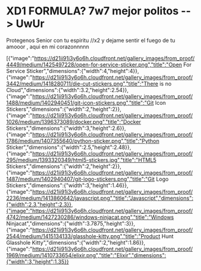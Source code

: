 # XD1 FORMULA? 7w7 mejor politos --> UwUr
Protegenos Senior con tu espiritu   //x2
y dejame sentir el fuego de tu amooor , aqui en mi corazonnnnn 

[{"image":"https://d21ii91i3y6o6h.cloudfront.net/gallery_images/from_proof/4449/medium/1425497228/open-for-service-sticker.png","title":"Open For Service Sticker","dimensions":{"width":4,"height":4}},{"image":"https://d21ii91i3y6o6h.cloudfront.net/gallery_images/from_proof/3442/medium/1418280711/die-cut-stickers.png","title":"There is no Cloud","dimensions":{"width":3.2,"height":2.54}},{"image":"https://d21ii91i3y6o6h.cloudfront.net/gallery_images/from_proof/1488/medium/1402940451/git-icon-stickers.png","title":"Git Icon Stickers","dimensions":{"width":2,"height":2}},{"image":"https://d21ii91i3y6o6h.cloudfront.net/gallery_images/from_proof/1026/medium/1396373089/docker.png","title":"Docker Stickers","dimensions":{"width":3,"height":2.6}},{"image":"https://d21ii91i3y6o6h.cloudfront.net/gallery_images/from_proof/1786/medium/1407355640/python-sticker.png","title":"Python Sticker","dimensions":{"width":2.5,"height":2.48}},{"image":"https://d21ii91i3y6o6h.cloudfront.net/gallery_images/from_proof/295/medium/1393320349/html5-stickers.jpg","title":"HTML5 Stickers","dimensions":{"width":2,"height":2}},{"image":"https://d21ii91i3y6o6h.cloudfront.net/gallery_images/from_proof/1487/medium/1402940407/git-logo-stickers.png","title":"Git Logo Stickers","dimensions":{"width":3,"height":1.46}},{"image":"https://d21ii91i3y6o6h.cloudfront.net/gallery_images/from_proof/2236/medium/1413860642/javascript.png","title":"Javascript","dimensions":{"width":2.3,"height":2.3}},{"image":"https://d21ii91i3y6o6h.cloudfront.net/gallery_images/from_proof/4742/medium/1427230286/windows-ninjacat.png","title":"Windows Ninjacat","dimensions":{"width":3.7875,"height":3}},{"image":"https://d21ii91i3y6o6h.cloudfront.net/gallery_images/from_proof/2544/medium/1415134133/glasshole-kitty.png","title":"Product Hunt Glasshole Kitty","dimensions":{"width":2,"height":1.86}},{"image":"https://d21ii91i3y6o6h.cloudfront.net/gallery_images/from_proof/1969/medium/1410733654/elixir.png","title":"Elixir","dimensions":{"width":3,"height":1.35}}
